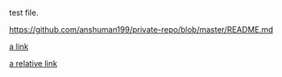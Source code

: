 test file.

https://github.com/anshuman199/private-repo/blob/master/README.md

[a link](https://github.com/anshuman199/private-repo/blob/master/README.md)

[a relative link](README.md)
